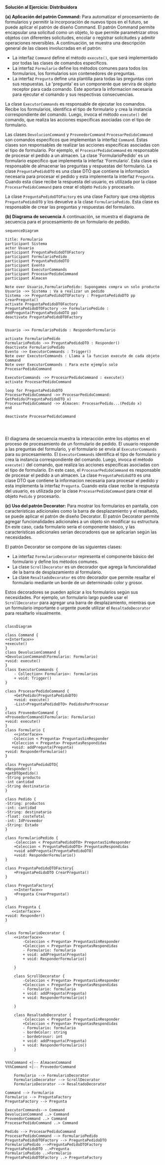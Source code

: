 **Solución al Ejercicio: Distribuidora**

**(a) Aplicación del patrón Command:**
Para automatizar el procesamiento de formularios y permitir la incorporación de nuevos tipos en el futuro, se puede aplicar el patrón de diseño Command. El patrón Command permite encapsular una solicitud como un objeto, lo que permite parametrizar otros objetos con diferentes solicitudes, encolar o registrar solicitudes y admitir operaciones reversibles.
 A continuación, se muestra una descripción general de las clases involucradas en el patrón:


- La interfaz `Command` define el método `execute()`, que será implementado por todas las clases de comandos específicos.
- La interfaz `Formulario` define los métodos comunes para todos los formularios, los formularios son contenedores de preguntas.
- La interfaz `Pregunta` define una plantilla para todas las preguntas con sus respuestas. La 'pregunta' es un componente que servira de objeto receptor para cada comando. Este aportara la informacion necesaria para ejecutar el comando y sus respectivas consecuencias.


La clase `ExecutorCommands` es responsable de ejecutar los comandos. Recibe los formularios, identifica el tipo de formulario y crea la instancia correspondiente del comando. Luego, invoca el método `execute()` del comando, que realiza las acciones específicas asociadas con el tipo de formulario.

Las clases `DevolucionCommand` y `ProveedorCommand` `ProcesarPedidoCommand` son comandos específicos que implementan la interfaz `Command`. Estas clases son responsables de realizar las acciones específicas asociadas con el tipo de formulario. Por ejemplo, el `ProcesarPedidoCommand` es responsable de procesar el pedido a un almacen. La clase 'FormularioPedido' es un formulario especifico que implementa la interfaz 'Formulario'. Esta clase es responsable de almacenar las preguntas y respuestas del formulario.
La clase `PreguntaPedidoDTO` es una clase DTO que contiene la informacion necesaria para procesar el pedido y esta implementa la interfaz `Pregunta`. Cuando esta clase recibe la respuesta del usuario, es utilizada por la clase `ProcesarPedidoCommand` para crear el objeto `Pedido` y procesarlo.

La clase `PreguntaPedidoDTOFactory` es una clase Factory que crea objetos `PreguntaPedidoDTO` y los devuelve a la clase `FormularioPedido`. Esta clase es responsable de crear las preguntas y respuestas del formulario.

**(b) Diagrama de secuencia**
A continuación, se muestra el diagrama de secuencia para el procesamiento de un formulario de pedido.
```mermaid
sequenceDiagram

title: Formulario
participant Sistema
actor Usuario
participant PreguntaPedidoDTOFactory
participant FormularioPedido
participant PreguntaPedidoDTO
participant Evento
participant ExecutorCommands
participant ProcesarPedidoCommand
participant Almacen

Note over Usuario,FormularioPedido: Supongamos compra un solo producto
Usuario ->> Sistema : Va a realizar un pedido
Sistema ->> PreguntaPedidoDTOFactory : PreguntaPedidoDTO pp CrearPregunta()
activate PreguntaPedidoDTOFactory
PreguntaPedidoDTOFactory ->> FormularioPedido : addPregunta(PreguntaPedidoDTO pp)
deactivate PreguntaPedidoDTOFactory


Usuario ->> FormularioPedido : ResponderFormulario

activate FormularioPedido
FormularioPedido ->> PreguntaPedidoDTO : Responder()
deactivate FormularioPedido
Evento ->> ExecutorCommands : Trigger()
Note over ExecutorCommands : Llama a la funcion execute de cada objeto Command
Note over ExecutorCommands : Para este ejemplo solo ProcesarPedidoCommand

ExecutorCommands ->> ProcesarPedidoCommand : execute()
activate ProcesarPedidoCommand

loop for PreguntaPedidoDTO
ProcesarPedidoCommand ->> ProcesarPedidoCommand: GetPedido(PreguntaPedidoDTO x)
ProcesarPedidoCommand ->> Almacen: ProcesarPedido...(Pedido x)
end

deactivate ProcesarPedidoCommand




```

 El diagrama de secuencia muestra la interacción entre los objetos en el proceso de procesamiento de un formulario de pedido. El usuario responde a las preguntas del formulario, y el formulario se envía al `ExecutorCommands` para su procesamiento. El `ExecutorCommands` identifica el tipo de formulario y crea la instancia correspondiente del comando. Luego, invoca el método `execute()` del comando, que realiza las acciones específicas asociadas con el tipo de formulario. En este caso, el `ProcesarPedidoCommand` es responsable de procesar el pedido a un almacen. La clase `PreguntaPedidoDTO` es una clase DTO que contiene la informacion necesaria para procesar el pedido y esta implementa la interfaz `Pregunta`. Cuando esta clase recibe la respuesta del usuario, es utilizada por la clase `ProcesarPedidoCommand` para crear el objeto `Pedido` y procesarlo.


**(c) Uso del patrón Decorator:**
Para mostrar los formularios en pantalla, con características adicionales como la barra de desplazamiento y el resaltado, se puede aplicar el patrón de diseño Decorator. El patrón Decorator permite agregar funcionalidades adicionales a un objeto sin modificar su estructura. En este caso, cada formulario sería el componente básico, y las características adicionales serían decoradores que se aplicarían según las necesidades.

El patrón Decorator se compone de las siguientes clases:

- La interfaz `FormularioDecorator` representa el componente básico del formulario y define los métodos comunes.
- La clase `ScrollDecorator` es un decorador que agrega la funcionalidad de la barra de desplazamiento al formulario.
- La clase `ResaltadoDecorator` es otro decorador que permite resaltar el formulario mediante un borde de un determinado color y grosor.

Estos decoradores se pueden aplicar a los formularios según sus necesidades. Por ejemplo, un formulario largo puede usar el `ScrollDecorator` para agregar una barra de desplazamiento, mientras que un formulario importante o urgente puede utilizar el `ResaltadoDecorator` para resaltarlo visualmente.

```mermaid

classDiagram

class Command {
<<Interface>>
+execute()
}
class DevolucionCommand {
+DevolucionCommand(Formulario: Formulario)
+void: execute()
}
class ExecutorCommands {
    - Collection< Formulario>: formularios
    + void: Trigger()
}

class ProcesarPedidoCommand {
    +GetPedido(PreguntaPedidoDTO)
    +void: execute()
    -List<PreguntaPedidoDTO> PedidosPorProcesar
}
class ProveedorCommand {
+ProveedorCommand(Formulario: Formulario)
+void: execute()
}
class Formulario {
    <<interface>>
   -Coleccion < Pregunta> PreguntasSinResponder
   +Coleccion < Pregunta> PreguntasRespondidas
   +void: addPregunta(Pregunta)
+void: ResponderFormulario()
}

class PreguntaPedidoDTO{
+Responder()
+getDTOpedido()
-String producto
-int cantidad
-String destinatario
}

class Pedido {
-String: productos
-int: cantidad
-String: destinatario
-float: costeTotal
-int: IdProveedor
-String: Estado
}

class FormularioPedido {
    -Coleccion < PreguntaPedidoDTO> PreguntasSinResponder
    +Coleccion < PreguntaPedidoDTO> PreguntasRespondidas
    +void addPregunta(PreguntaPedidoDTO)
    +void: ResponderFormulario()
}

class PreguntaPedidoDTOFactory{
    +PreguntaPedidoDTO CrearPregunta()
}

class PreguntaFactory{
    <<Interface>>
    +Pregunta CrearPregunta()
}

class Pregunta {
   <<interface>>
+void: Responder()
}


class FormularioDecorator {
    <<interface>>
        -Coleccion < Pregunta> PreguntasSinResponder
        +Coleccion < Pregunta> PreguntasRespondidas
        - Formulario: formulario
        + void: addPregunta(Pregunta)
        + void: ResponderFormulario()

    }

    class ScrollDecorator {
        -Coleccion < Pregunta> PreguntasSinResponder
        +Coleccion < Pregunta> PreguntasRespondidas
        - Formulario: formulario
        + void: addPregunta(Pregunta)
        + void: ResponderFormulario()

    }

    class ResaltadoDecorator {
        -Coleccion < Pregunta> PreguntasSinResponder
        +Coleccion < Pregunta> PreguntasRespondidas
        - Formulario: formulario
        - bordeColor: string
        - bordeGrosor: int
        + void: addPregunta(Pregunta)
        + void: ResponderFormulario()
    }


%%%Command <|-- AlmacenCommand
%%%Command <|-- ProveedorCommand

    Formulario --> FormularioDecorator
    FormularioDecorator --> ScrollDecorator
    FormularioDecorator --> ResaltadoDecorator

Command --> Formulario
Formulario --> PreguntaFactory
PreguntaFactory --> Pregunta

ExecutorCommands--> Command
DevolucionCommand ..> Command
ProveedorCommand ..> Command
ProcesarPedidoCommand ..> Command

Pedido --> ProcesarPedidoCommand
ProcesarPedidoCommand --> FormularioPedido
PreguntaPedidoDTOFactory --> PreguntaPedidoDTO
FormularioPedido -->PreguntaPedidoDTOFactory
PreguntaPedidoDTO ..>Pregunta
FormularioPedido ..>Formulario
PreguntaPedidoDTOFactory ..> PreguntaFactory


```
